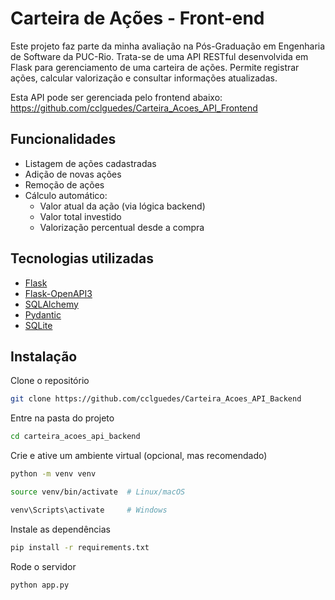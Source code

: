# Carteira de Ações - Front-end

Este projeto faz parte da minha avaliação na Pós-Graduação em Engenharia de Software da PUC-Rio. Trata-se de uma API RESTful desenvolvida em Flask para gerenciamento de uma carteira de ações. Permite registrar ações, calcular valorização e consultar informações atualizadas.

Esta API pode ser gerenciada pelo frontend abaixo:
https://github.com/cclguedes/Carteira_Acoes_API_Frontend

## Funcionalidades

- Listagem de ações cadastradas
- Adição de novas ações
- Remoção de ações
- Cálculo automático:
  - Valor atual da ação (via lógica backend)
  - Valor total investido
  - Valorização percentual desde a compra

## Tecnologias utilizadas

- [Flask](https://flask.palletsprojects.com/)
- [Flask-OpenAPI3](https://pypi.org/project/flask-openapi3/)
- [SQLAlchemy](https://www.sqlalchemy.org/)
- [Pydantic](https://docs.pydantic.dev/)
- [SQLite](https://www.sqlite.org/)

## Instalação

Clone o repositório
```bash
git clone https://github.com/cclguedes/Carteira_Acoes_API_Backend
```
Entre na pasta do projeto
```bash
cd carteira_acoes_api_backend
```
Crie e ative um ambiente virtual (opcional, mas recomendado)
```bash
python -m venv venv
```
```bash
source venv/bin/activate  # Linux/macOS
```
```bash
venv\Scripts\activate     # Windows
```
Instale as dependências
```bash
pip install -r requirements.txt
```
Rode o servidor
```bash
python app.py
```